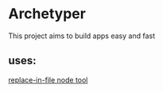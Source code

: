 
Archetyper
================================

This project aims to build apps easy and fast

uses:
-----

[replace-in-file node tool](https://www.npmjs.com/package/replace-in-file)


